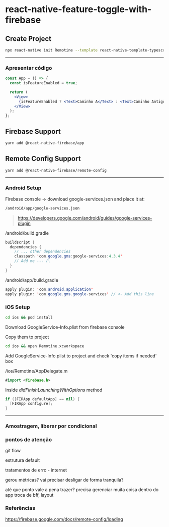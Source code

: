 # react-native-feature-toggle-with-firebase

## Create Project

```bash
npx react-native init Remotine --template react-native-template-typescript
```

---

### Apresentar código

```jsx
const App = () => {
  const isFeatureEnabled = true;

  return (
    <View>
      {isFeatureEnabled ? <Text>Caminho A</Text> : <Text>Caminho Antigo</Text>}
    </View>
  );
};
```

## Firebase Support

```bash
yarn add @react-native-firebase/app
```

## Remote Config Support

```bash
yarn add @react-native-firebase/remote-config
```

---

### Android Setup

Firebase console -> download google-services.json and place it at:
```bash
/android/app/google-services.json
```

> https://developers.google.com/android/guides/google-services-plugin

/android/build.gradle

```java
buildscript {
  dependencies {
    // ... other dependencies
    classpath 'com.google.gms:google-services:4.3.4'
    // Add me --- /\
  }
}
```

/android/app/build.gradle

```java
apply plugin: 'com.android.application'
apply plugin: 'com.google.gms.google-services' // <- Add this line
```

### iOS Setup

```bash
cd ios && pod install
```

Download GoogleService-Info.plist from firebase console

Copy them to project

```bash
cd ios && open Remotine.xcworkspace
```

Add GoogleService-Info.plist to project and check 'copy items if needed' box

/ios/Remotine/AppDelegate.m

```swift
#import <Firebase.h>
```

Inside *didFinishLaunchingWithOptions* method

```swift
if ([FIRApp defaultApp] == nil) {
  [FIRApp configure];
}
```

---

### Amostragem, liberar por condicional

### pontos de atenção

git flow

estrutura default

tratamentos de erro - internet

gerou métricas?
vai precisar desligar de forma tranquila?

até que ponto vale a pena trazer?
precisa gerenciar muita coisa dentro do app
troca de bff, layout

### Referências

https://firebase.google.com/docs/remote-config/loading